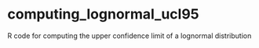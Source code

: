 # computing_lognormal_ucl95
R code for computing the upper confidence limit of a lognormal distribution
